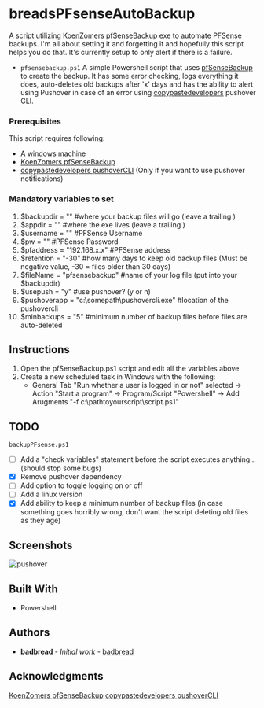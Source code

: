 # breadsPFsenseAutoBackup

A script utilizing [KoenZomers pfSenseBackup](https://github.com/KoenZomers/pfSenseBackup) exe to automate PFSense backups. 
I'm all about setting it and forgetting it and hopefully this script helps you do that. It's currently setup to only alert if there is a failure.

- ```pfsensebackup.ps1``` A simple Powershell script that uses [pfSenseBackup](https://github.com/KoenZomers/pfSenseBackup) to create the backup. It has some error checking, logs everything it does, auto-deletes old backups after 'x' days and has the ability to alert using Pushover in case of an error using [copypastedevelopers](https://github.com/copypastedeveloper/PushoverCli) pushover CLI. 

### Prerequisites

This script requires following:
- A windows machine
- [KoenZomers pfSenseBackup](https://github.com/KoenZomers/pfSenseBackup)
- [copypastedevelopers pushoverCLI](https://github.com/copypastedeveloper/PushoverCli) (Only if you want to use pushover notifications)

### Mandatory variables to set
1. $backupdir = "\" #where your backup files will go (leave a trailing \)
2. $appdir = "\" #where the exe lives (leave a trailing \)
3. $username = "" #PFSense Username
4. $pw = "" #PFSense Password
5. $pfaddress = "192.168.x.x" #PFSense address
6. $retention = "-30" #how many days to keep old backup files (Must be negative value, -30 = files older than 30 days)
7. $fileName = "pfsensebackup" #name of your log file (put into your $backupdir)
8. $usepush = "y" #use pushover? (y or n)
9. $pushoverapp = "c:\somepath\pushovercli.exe" #location of the pushovercli
10. $minbackups = "5" #minimum number of backup files before files are auto-deleted

## Instructions
1. Open the pfSenseBackup.ps1 script and edit all the variables above
2. Create a new scheduled task in Windows with the following:
   - General Tab "Run whether a user is logged in or not" selected -> Action "Start a program" -> Program/Script "Powershell" -> Add Arugments "-f c:\pathtoyourscript\script.ps1"


## TODO
```backupPFsense.ps1```
- [ ] Add a "check variables" statement before the script executes anything... (should stop some bugs)
- [x] Remove pushover dependency
- [ ] Add option to toggle logging on or off
- [ ] Add a linux version
- [x] Add ability to keep a minimum number of backup files (in case something goes horribly wrong, don't want the script deleting old files as they age)

## Screenshots
![pushover](https://github.com/badbread/breadsPFsenseAutoBackup/blob/master/logshot.png?raw=true)

## Built With
* Powershell

## Authors
* **badbread** - *Initial work* - [badbread](https://github.com/badbread)

## Acknowledgments
[KoenZomers pfSenseBackup](https://github.com/KoenZomers/pfSenseBackup)
[copypastedevelopers pushoverCLI](https://github.com/copypastedeveloper/PushoverCli)

